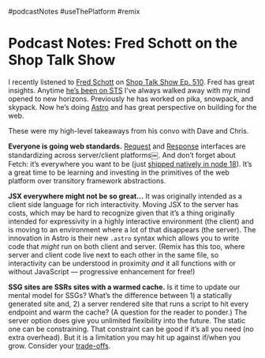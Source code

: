 #podcastNotes #useThePlatform #remix

# Podcast Notes: Fred Schott on the Shop Talk Show

I recently listened to [Fred Schott](https://twitter.com/fredkschott) on [Shop Talk Show Ep. 510](https://shoptalkshow.com/510/). Fred has great insights. Anytime [he’s been on STS](https://shoptalkshow.com/448/) I’ve always walked away with my mind opened to new horizons. Previously he has worked on pika, snowpack, and skypack. Now he’s doing [Astro](https://astro.build) and has great perspective on building for the web. 

These were my high-level takeaways from his convo with Dave and Chris.

**Everyone is going web standards.** [Request](https://developer.mozilla.org/en-US/docs/Web/API/Request) and [Response](https://developer.mozilla.org/en-US/docs/Web/API/Response) interfaces are standardizing across server/client platforms￼. And don’t forget about Fetch: it’s everywhere you want to be (just [shipped natively in node 18](https://nodejs.org/en/blog/announcements/v18-release-announce/)). It’s a great time to be learning and investing in the primitives of the web platform over transitory framework abstractions. 

**JSX everywhere might not be so great…** It was originally intended as a client side language for rich interactivity. Moving JSX to the server has costs, which may be hard to recognize given that it’s a thing originally intended for expressivity in a highly interactive environment (the client) and is moving to an environment where a lot of that disappears (the server). The innovation in Astro is their new `.astro` syntax which allows you to write code that _might_ run on both client and server. (Remix has this too, where server and client code live next to each other in the same file, so interactivity can be understood in proximity _and_ it all functions with or without JavaScript — progressive enhancement for free!)

**SSG sites are SSRs sites with a warmed cache.** Is it time to update our mental model for SSGs? What’s the difference between 1) a statically generated site and, 2) a server rendered site that runs a script to hit every endpoint and warm the cache? (A question for the reader to ponder.) The server option does give you unlimited flexibility into the future. The static one can be constraining. That constraint can be good if it’s all you need (no extra overhead). But it is a limitation you may hit up against if/when you grow. Consider your [trade-offs](https://tech.sagesure.com/blog/2021-11-30-design-systems-and-trade-offs/).